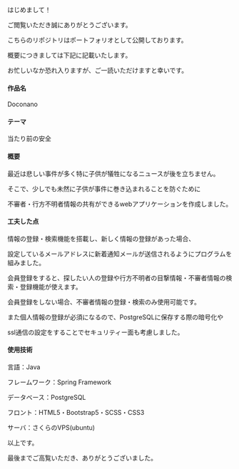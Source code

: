 はじめまして！

ご閲覧いただき誠にありがとうございます。

こちらのリポジトリはポートフォリオとして公開しております。

概要につきましては下記に記載いたします。

お忙しいなか恐れ入りますが、ご一読いただけますと幸いです。

#### 作品名

Doconano

#### テーマ

当たり前の安全


#### 概要

最近は悲しい事件が多く特に子供が犠牲になるニュースが後を立ちません。

そこで、少しでも未然に子供が事件に巻き込まれることを防ぐために

不審者・行方不明者情報の共有ができるwebアプリケーションを作成しました。


#### 工夫した点

情報の登録・検索機能を搭載し、新しく情報の登録があった場合、

設定しているメールアドレスに新着通知メールが送信されるようにプログラムを組みました。

会員登録をすると、探したい人の登録や行方不明者の目撃情報・不審者情報の検索・登録機能が使えます。

会員登録をしない場合、不審者情報の登録・検索のみ使用可能です。

また個人情報の登録が必須になるので、PostgreSQLに保存する際の暗号化や

ssl通信の設定をすることでセキュリティー面も考慮しました。


#### 使用技術

言語：Java

フレームワーク：Spring Framework

データベース：PostgreSQL

フロント：HTML5・Bootstrap5・SCSS・CSS3

サーバ：さくらのVPS(ubuntu)


以上です。

最後までご高覧いただき、ありがとうございました。
